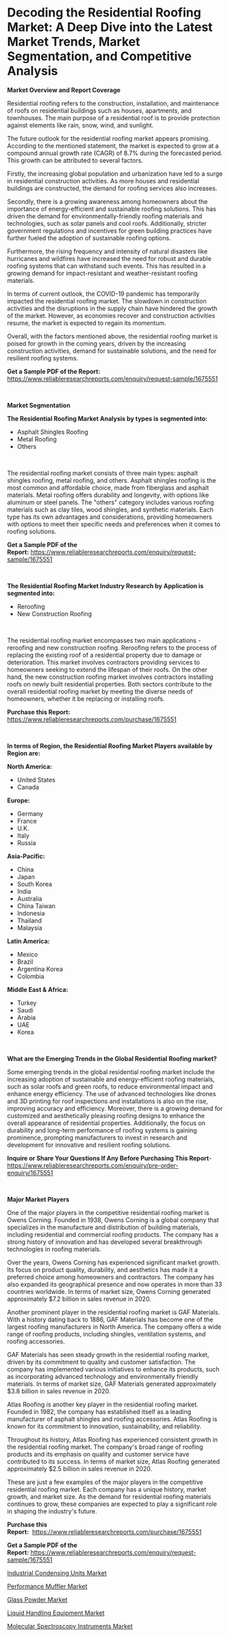 <p><h1>Decoding the Residential Roofing Market: A Deep Dive into the Latest Market Trends, Market Segmentation, and Competitive Analysis</h1></p><p><strong>Market Overview and Report Coverage</strong></p>
<p><p>Residential roofing refers to the construction, installation, and maintenance of roofs on residential buildings such as houses, apartments, and townhouses. The main purpose of a residential roof is to provide protection against elements like rain, snow, wind, and sunlight.</p><p>The future outlook for the residential roofing market appears promising. According to the mentioned statement, the market is expected to grow at a compound annual growth rate (CAGR) of 8.7% during the forecasted period. This growth can be attributed to several factors.</p><p>Firstly, the increasing global population and urbanization have led to a surge in residential construction activities. As more houses and residential buildings are constructed, the demand for roofing services also increases.</p><p>Secondly, there is a growing awareness among homeowners about the importance of energy-efficient and sustainable roofing solutions. This has driven the demand for environmentally-friendly roofing materials and technologies, such as solar panels and cool roofs. Additionally, stricter government regulations and incentives for green building practices have further fueled the adoption of sustainable roofing options.</p><p>Furthermore, the rising frequency and intensity of natural disasters like hurricanes and wildfires have increased the need for robust and durable roofing systems that can withstand such events. This has resulted in a growing demand for impact-resistant and weather-resistant roofing materials.</p><p>In terms of current outlook, the COVID-19 pandemic has temporarily impacted the residential roofing market. The slowdown in construction activities and the disruptions in the supply chain have hindered the growth of the market. However, as economies recover and construction activities resume, the market is expected to regain its momentum.</p><p>Overall, with the factors mentioned above, the residential roofing market is poised for growth in the coming years, driven by the increasing construction activities, demand for sustainable solutions, and the need for resilient roofing systems.</p></p>
<p><strong>Get a Sample PDF of the Report:</strong> <a href="https://www.reliableresearchreports.com/enquiry/request-sample/1675551">https://www.reliableresearchreports.com/enquiry/request-sample/1675551</a></p>
<p>&nbsp;</p>
<p><strong>Market Segmentation</strong></p>
<p><strong>The Residential Roofing Market Analysis by types is segmented into:</strong></p>
<p><ul><li>Asphalt Shingles Roofing</li><li>Metal Roofing</li><li>Others</li></ul></p>
<p>&nbsp;</p>
<p><p>The residential roofing market consists of three main types: asphalt shingles roofing, metal roofing, and others. Asphalt shingles roofing is the most common and affordable choice, made from fiberglass and asphalt materials. Metal roofing offers durability and longevity, with options like aluminum or steel panels. The "others" category includes various roofing materials such as clay tiles, wood shingles, and synthetic materials. Each type has its own advantages and considerations, providing homeowners with options to meet their specific needs and preferences when it comes to roofing solutions.</p></p>
<p><strong>Get a Sample PDF of the Report:</strong>&nbsp;<a href="https://www.reliableresearchreports.com/enquiry/request-sample/1675551">https://www.reliableresearchreports.com/enquiry/request-sample/1675551</a></p>
<p>&nbsp;</p>
<p><strong>The Residential Roofing Market Industry Research by Application is segmented into:</strong></p>
<p><ul><li>Reroofing</li><li>New Construction Roofing</li></ul></p>
<p>&nbsp;</p>
<p><p>The residential roofing market encompasses two main applications - reroofing and new construction roofing. Reroofing refers to the process of replacing the existing roof of a residential property due to damage or deterioration. This market involves contractors providing services to homeowners seeking to extend the lifespan of their roofs. On the other hand, the new construction roofing market involves contractors installing roofs on newly built residential properties. Both sectors contribute to the overall residential roofing market by meeting the diverse needs of homeowners, whether it be replacing or installing roofs.</p></p>
<p><strong>Purchase this Report:</strong>&nbsp; <a href="https://www.reliableresearchreports.com/purchase/1675551">https://www.reliableresearchreports.com/purchase/1675551</a></p>
<p>&nbsp;</p>
<p><strong>In terms of Region, the Residential Roofing Market Players available by Region are:</strong></p>
<p>
    <p> <strong> North America: </strong>
        <ul>
            <li>United States</li>
            <li>Canada</li>
        </ul>
        </p> 
    <p> <strong> Europe: </strong>
        <ul>
            <li>Germany</li>
            <li>France</li>
            <li>U.K.</li>
            <li>Italy</li>
            <li>Russia</li>
        </ul>
        </p> 
    <p> <strong> Asia-Pacific: </strong>
        <ul>
            <li>China</li>
            <li>Japan</li>
            <li>South Korea</li>
            <li>India</li>
            <li>Australia</li>
            <li>China Taiwan</li>
            <li>Indonesia</li>
            <li>Thailand</li>
            <li>Malaysia</li>
        </ul>
        </p> 
    <p> <strong> Latin America: </strong>
        <ul>
            <li>Mexico</li>
            <li>Brazil</li>
            <li>Argentina Korea</li>
            <li>Colombia</li>
        </ul>
        </p> 
    <p> <strong> Middle East & Africa: </strong>
        <ul>
            <li>Turkey</li>
            <li>Saudi</li>
            <li>Arabia</li>
            <li>UAE</li>
            <li>Korea</li>
        </ul>
    </p>
    </p>
<p>&nbsp;</p>
<p><strong>What are the Emerging Trends in the Global Residential Roofing market?</strong></p>
<p><p>Some emerging trends in the global residential roofing market include the increasing adoption of sustainable and energy-efficient roofing materials, such as solar roofs and green roofs, to reduce environmental impact and enhance energy efficiency. The use of advanced technologies like drones and 3D printing for roof inspections and installations is also on the rise, improving accuracy and efficiency. Moreover, there is a growing demand for customized and aesthetically pleasing roofing designs to enhance the overall appearance of residential properties. Additionally, the focus on durability and long-term performance of roofing systems is gaining prominence, prompting manufacturers to invest in research and development for innovative and resilient roofing solutions.</p></p>
<p><strong>Inquire or Share Your Questions If Any Before Purchasing This Report</strong>- <a href="https://www.reliableresearchreports.com/enquiry/pre-order-enquiry/1675551">https://www.reliableresearchreports.com/enquiry/pre-order-enquiry/1675551</a></p>
<p>&nbsp;</p>
<p><strong>Major Market Players</strong></p>
<p><p>One of the major players in the competitive residential roofing market is Owens Corning. Founded in 1938, Owens Corning is a global company that specializes in the manufacture and distribution of building materials, including residential and commercial roofing products. The company has a strong history of innovation and has developed several breakthrough technologies in roofing materials.</p><p>Over the years, Owens Corning has experienced significant market growth. Its focus on product quality, durability, and aesthetics has made it a preferred choice among homeowners and contractors. The company has also expanded its geographical presence and now operates in more than 33 countries worldwide. In terms of market size, Owens Corning generated approximately $7.2 billion in sales revenue in 2020.</p><p>Another prominent player in the residential roofing market is GAF Materials. With a history dating back to 1886, GAF Materials has become one of the largest roofing manufacturers in North America. The company offers a wide range of roofing products, including shingles, ventilation systems, and roofing accessories.</p><p>GAF Materials has seen steady growth in the residential roofing market, driven by its commitment to quality and customer satisfaction. The company has implemented various initiatives to enhance its products, such as incorporating advanced technology and environmentally friendly materials. In terms of market size, GAF Materials generated approximately $3.8 billion in sales revenue in 2020.</p><p>Atlas Roofing is another key player in the residential roofing market. Founded in 1982, the company has established itself as a leading manufacturer of asphalt shingles and roofing accessories. Atlas Roofing is known for its commitment to innovation, sustainability, and reliability.</p><p>Throughout its history, Atlas Roofing has experienced consistent growth in the residential roofing market. The company's broad range of roofing products and its emphasis on quality and customer service have contributed to its success. In terms of market size, Atlas Roofing generated approximately $2.5 billion in sales revenue in 2020.</p><p>These are just a few examples of the major players in the competitive residential roofing market. Each company has a unique history, market growth, and market size. As the demand for residential roofing materials continues to grow, these companies are expected to play a significant role in shaping the industry's future.</p></p>
<p><strong>Purchase this Report:</strong>&nbsp;&nbsp;<a href="https://www.reliableresearchreports.com/purchase/1675551">https://www.reliableresearchreports.com/purchase/1675551</a></p>
<p></p>
<p><strong>Get a Sample PDF of the Report:</strong>&nbsp;<a href="https://www.reliableresearchreports.com/enquiry/request-sample/1675551">https://www.reliableresearchreports.com/enquiry/request-sample/1675551</a></p>
<p><p><a href="https://medium.com/@nyahmertz/industrial-condensing-units-market-the-key-to-successful-business-strategy-forecast-till-2030-b9ed4baae298">Industrial Condensing Units Market</a></p><p><a href="https://github.com/NorbertYates/Market-Research-Report-List-2/blob/main/performance-muffler-market.md">Performance Muffler Market</a></p><p><a href="https://github.com/RoccoManning/Market-Research-Report-List-2/blob/main/glass-powder-market.md">Glass Powder Market</a></p><p><a href="https://medium.com/@kimwalker82/liquid-handling-equipment-market-insights-into-market-cagr-market-trends-and-growth-strategies-04202ea60d4d">Liquid Handling Equipment Market</a></p><p><a href="https://medium.com/@abdulkoss1954/decoding-molecular-spectroscopy-instruments-market-metrics-market-share-trends-and-growth-b42c03cfd9a0">Molecular Spectroscopy Instruments Market</a></p></p>
